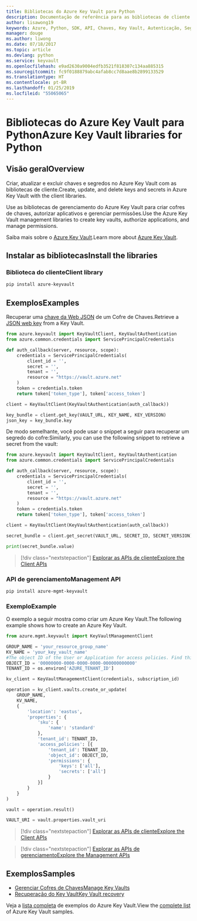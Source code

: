 ```yaml
---
title: Bibliotecas do Azure Key Vault para Python
description: Documentação de referência para as bibliotecas de cliente de Python para o Azure Key Vault
author: lisawong19
keywords: Azure, Python, SDK, API, Chaves, Key Vault, Autenticação, Segredo, chave, segurança
manager: douge
ms.author: liwong
ms.date: 07/18/2017
ms.topic: article
ms.devlang: python
ms.service: keyvault
ms.openlocfilehash: e9ad2630a9004edfb3521f818307c134aa885315
ms.sourcegitcommit: fc9f0188879abc4afab8cc7d8aae8b2899133529
ms.translationtype: HT
ms.contentlocale: pt-BR
ms.lasthandoff: 01/25/2019
ms.locfileid: "55065065"
---
```

# <a name="azure-key-vault-libraries-for-python"></a><span data-ttu-id="8973b-104">Bibliotecas do Azure Key Vault para Python</span><span class="sxs-lookup"><span data-stu-id="8973b-104">Azure Key Vault libraries for Python</span></span>

## <a name="overview"></a><span data-ttu-id="8973b-105">Visão geral</span><span class="sxs-lookup"><span data-stu-id="8973b-105">Overview</span></span>

<span data-ttu-id="8973b-106">Criar, atualizar e excluir chaves e segredos no Azure Key Vault com as bibliotecas de cliente.</span><span class="sxs-lookup"><span data-stu-id="8973b-106">Create, update, and delete keys and secrets in Azure Key Vault with the client libraries.</span></span>

<span data-ttu-id="8973b-107">Use as bibliotecas de gerenciamento do Azure Key Vault para criar cofres de chaves, autorizar aplicativos e gerenciar permissões.</span><span class="sxs-lookup"><span data-stu-id="8973b-107">Use the Azure Key Vault management libraries to create key vaults, authorize applications, and manage permissions.</span></span> 

<span data-ttu-id="8973b-108">Saiba mais sobre o [Azure Key Vault](/azure/key-vault/key-vault-whatis).</span><span class="sxs-lookup"><span data-stu-id="8973b-108">Learn more about [Azure Key Vault](/azure/key-vault/key-vault-whatis).</span></span>

## <a name="install-the-libraries"></a><span data-ttu-id="8973b-109">Instalar as bibliotecas</span><span class="sxs-lookup"><span data-stu-id="8973b-109">Install the libraries</span></span>

### <a name="client-library"></a><span data-ttu-id="8973b-110">Biblioteca do cliente</span><span class="sxs-lookup"><span data-stu-id="8973b-110">Client library</span></span>

```bash
pip install azure-keyvault
```

## <a name="examples"></a><span data-ttu-id="8973b-111">Exemplos</span><span class="sxs-lookup"><span data-stu-id="8973b-111">Examples</span></span>

<span data-ttu-id="8973b-112">Recuperar uma [chave da Web JSON](https://tools.ietf.org/html/draft-ietf-jose-json-web-key-18) de um Cofre de Chaves.</span><span class="sxs-lookup"><span data-stu-id="8973b-112">Retrieve a [JSON web key](https://tools.ietf.org/html/draft-ietf-jose-json-web-key-18) from a Key Vault.</span></span>

```python
from azure.keyvault import KeyVaultClient, KeyVaultAuthentication
from azure.common.credentials import ServicePrincipalCredentials

def auth_callback(server, resource, scope):
    credentials = ServicePrincipalCredentials(
        client_id = '',
        secret = '',
        tenant = '',
        resource = "https://vault.azure.net"
    )
    token = credentials.token
    return token['token_type'], token['access_token']

client = KeyVaultClient(KeyVaultAuthentication(auth_callback))

key_bundle = client.get_key(VAULT_URL, KEY_NAME, KEY_VERSION)
json_key = key_bundle.key
```

<span data-ttu-id="8973b-113">De modo semelhante, você pode usar o snippet a seguir para recuperar um segredo do cofre:</span><span class="sxs-lookup"><span data-stu-id="8973b-113">Similarly, you can use the following snippet to retrieve a secret from the vault:</span></span>

```python
from azure.keyvault import KeyVaultClient, KeyVaultAuthentication
from azure.common.credentials import ServicePrincipalCredentials

def auth_callback(server, resource, scope):
    credentials = ServicePrincipalCredentials(
        client_id = '',
        secret = '',
        tenant = '',
        resource = "https://vault.azure.net"
    )
    token = credentials.token
    return token['token_type'], token['access_token']

client = KeyVaultClient(KeyVaultAuthentication(auth_callback))

secret_bundle = client.get_secret(VAULT_URL, SECRET_ID, SECRET_VERSION)

print(secret_bundle.value)
```

> [!div class="nextstepaction"]
> [<span data-ttu-id="8973b-114">Explorar as APIs de cliente</span><span class="sxs-lookup"><span data-stu-id="8973b-114">Explore the Client APIs</span></span>](/python/api/overview/azure/keyvault/client)

### <a name="management-api"></a><span data-ttu-id="8973b-115">API de gerenciamento</span><span class="sxs-lookup"><span data-stu-id="8973b-115">Management API</span></span>

```bash
pip install azure-mgmt-keyvault
```

### <a name="example"></a><span data-ttu-id="8973b-116">Exemplo</span><span class="sxs-lookup"><span data-stu-id="8973b-116">Example</span></span>
<span data-ttu-id="8973b-117">O exemplo a seguir mostra como criar um Azure Key Vault.</span><span class="sxs-lookup"><span data-stu-id="8973b-117">The following example shows how to create an Azure Key Vault.</span></span> 

```python
from azure.mgmt.keyvault import KeyVaultManagementClient

GROUP_NAME = 'your_resource_group_name'
KV_NAME = 'your_key_vault_name'
#The object ID of the User or Application for access policies. Find this number in the portal
OBJECT_ID = '00000000-0000-0000-0000-000000000000'
TENANT_ID = os.environ['AZURE_TENANT_ID']

kv_client = KeyVaultManagementClient(credentials, subscription_id)

operation = kv_client.vaults.create_or_update(
    GROUP_NAME,
    KV_NAME,
    {
        'location': 'eastus',
        'properties': {
            'sku': {
                'name': 'standard'
            },
            'tenant_id': TENANT_ID,
            'access_policies': [{
                'tenant_id': TENANT_ID,
                'object_id': OBJECT_ID,
                'permissions': {
                    'keys': ['all'],
                    'secrets': ['all']
                }
            }]
        }
    }
)

vault = operation.result()

VAULT_URI = vault.properties.vault_uri
```
> [!div class="nextstepaction"]
> [<span data-ttu-id="8973b-118">Explorar as APIs de cliente</span><span class="sxs-lookup"><span data-stu-id="8973b-118">Explore the Client APIs</span></span>](/python/api/overview/azure/keyvault/client)

> [!div class="nextstepaction"]
> [<span data-ttu-id="8973b-119">Explorar as APIs de gerenciamento</span><span class="sxs-lookup"><span data-stu-id="8973b-119">Explore the Management APIs</span></span>](/python/api/overview/azure/keyvault/management)

## <a name="samples"></a><span data-ttu-id="8973b-120">Exemplos</span><span class="sxs-lookup"><span data-stu-id="8973b-120">Samples</span></span>
* <span data-ttu-id="8973b-121">[Gerenciar Cofres de Chaves][1]</span><span class="sxs-lookup"><span data-stu-id="8973b-121">[Manage Key Vaults][1]</span></span> 
* <span data-ttu-id="8973b-122">[Recuperação do Key Vault][2]</span><span class="sxs-lookup"><span data-stu-id="8973b-122">[Key Vault recovery][2]</span></span>

[1]: https://azure.microsoft.com/resources/samples/key-vault-python-manage/
[2]: https://azure.microsoft.com/resources/samples/key-vault-recovery-python/

<span data-ttu-id="8973b-123">Veja a [lista completa](https://azure.microsoft.com/resources/samples/?platform=python&term=key+vault) de exemplos do Azure Key Vault.</span><span class="sxs-lookup"><span data-stu-id="8973b-123">View the [complete list](https://azure.microsoft.com/resources/samples/?platform=python&term=key+vault) of Azure Key Vault samples.</span></span> 
